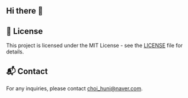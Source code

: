 ## Hi there 👋


## 📄 License
This project is licensed under the MIT License - see the [LICENSE](LICENSE) file for details.

## 📬 Contact
For any inquiries, please contact [choi_huni@naver.com](mailto:choi_huni@naver.com).



<!--
**gwanghun-choi/gwanghun-choi** is a ✨ _special_ ✨ repository because its `README.md` (this file) appears on your GitHub profile.

Here are some ideas to get you started:

- 🔭 I’m currently working on ...
- 🌱 I’m currently learning ...
- 👯 I’m looking to collaborate on ...
- 🤔 I’m looking for help with ...
- 💬 Ask me about ...
- 📫 How to reach me: ...
- 😄 Pronouns: ...
- ⚡ Fun fact: ...
-->
